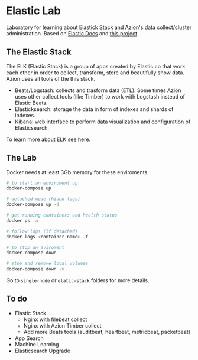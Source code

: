# Elastic Lab

Laboratory for learning about Elastick Stack and Azion's data collect/cluster administration.
Based on [Elastic Docs](https://www.elastic.co/guide/en/elastic-stack/7.3/installing-elastic-stack.html) and [this project](https://github.com/xeraa/elastic-docker).

## The Elastic Stack
The ELK (Elastic Stack) is a group of apps created by Elastic.co that work each other in order to collect, transform, store and beautifully show data. Azion uses all tools of the this stack.

- Beats/Logstash: collects and trasform data (ETL). Some times Azion uses other collect tools (like Timber) to work with Logstash instead of Elastic Beats.
- Elasticksearch: storage the data in form of indexes and shards of indexes.
- Kibana: web interface to perform data visualization and configuration of Elasticsearch.

To learn more about ELK [see here](https://www.elastic.co/pt/what-is/elk-stack).

## The Lab
Docker needs at least 3Gb memory for these enviroments.

```bash
# to start an enviroment up
docker-compose up

# detached mode (hiden logs)
docker-compose up -d

# get running containers and health status
docker ps -a

# follow logs (if detached)
docker logs <container name> -f

# to stop an aviroment
docker-compose down

# stop and remove local volumes
docker-compose down -v
```

Go to `single-node` or `elatic-stack` folders for more details.

## To do
- Elastic Stack
    - Nginx with filebeat collect
    - Nginx with Azion Timber collect
    - Add more Beats tools (auditbeat, heartbeat, metricbeat, packetbeat)
- App Search
- Machine Learning
- Elasticsearch Upgrade
